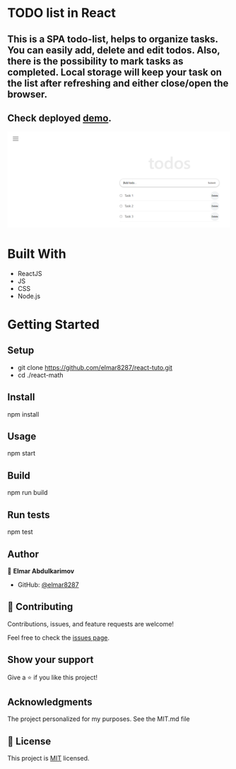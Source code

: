 <!-- # Getting Started with Create React App -->
# TODO list in React
## This is a SPA todo-list, helps to organize tasks. You can easily add, delete and edit todos. Also, there is the possibility to mark tasks as completed. Local storage will keep your task on the list after refreshing and either close/open the browser.

## Check deployed [demo](https://elmar8287.github.io/react-tuto/).

![Screen Shot](./src/screen-shot.PNG)

# Built With
- ReactJS
- JS 
- CSS
- Node.js 

# Getting Started

## Setup
- git clone https://github.com/elmar8287/react-tuto.git
- cd ./react-math

## Install
npm install

## Usage
npm start

## Build
npm run build

## Run tests
npm test

## Author

👤 **Elmar Abdulkarimov**

- GitHub: [@elmar8287](https://github.com/elmar8287)


## 🤝 Contributing

Contributions, issues, and feature requests are welcome!

Feel free to check the [issues page](../../issues/).

## Show your support

Give a ⭐️ if you like this project!

## Acknowledgments

The project personalized for my  purposes. See the MIT.md file

## 📝 License

This project is [MIT](./MIT.md) licensed.

